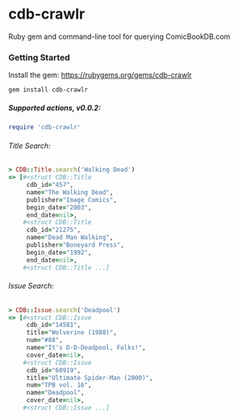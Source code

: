 cdb-crawlr
==========

Ruby gem and command-line tool for querying ComicBookDB.com

### Getting Started

Install the gem: https://rubygems.org/gems/cdb-crawlr

    gem install cdb-crawlr

##### Supported actions, v0.0.2:

```ruby
require 'cdb-crawlr'
```

###### Title Search:
```ruby
> CDB::Title.search('Walking Dead')
=> [#<struct CDB::Title
     cdb_id="457",
     name="The Walking Dead",
     publisher="Image Comics",
     begin_date="2003",
     end_date=nil>,
    #<struct CDB::Title
     cdb_id="21275",
     name="Dead Man Walking",
     publisher="Boneyard Press",
     begin_date="1992",
     end_date=nil>,
    #<struct CDB::Title ...]
```

###### Issue Search:
```ruby
> CDB::Issue.search('Deadpool')
=> [#<struct CDB::Issue
     cdb_id="14581",
     title="Wolverine (1988)",
     num="#88",
     name="It's D-D-Deadpool, Folks!",
     cover_date=nil>,
    #<struct CDB::Issue
     cdb_id="60919",
     title="Ultimate Spider-Man (2000)",
     num="TPB vol. 16",
     name="Deadpool",
     cover_date=nil>,
    #<struct CDB::Issue ...]
```